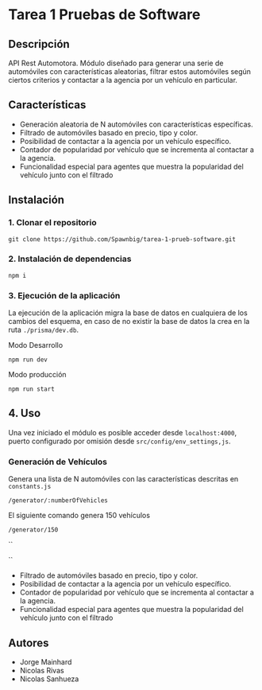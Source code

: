 # Tarea 1 Pruebas de Software

## Descripción

API Rest Automotora.
Módulo diseñado para generar una serie de automóviles con características aleatorias, filtrar estos automóviles según ciertos criterios y contactar a la agencia por un vehículo en particular.

## Características

-   Generación aleatoria de N automóviles con características específicas.
-   Filtrado de automóviles basado en precio, tipo y color.
-   Posibilidad de contactar a la agencia por un vehículo específico.
-   Contador de popularidad por vehículo que se incrementa al contactar a la agencia.
-   Funcionalidad especial para agentes que muestra la popularidad del vehículo junto con el filtrado

## Instalación

### 1. Clonar el repositorio

    git clone https://github.com/Spawnbig/tarea-1-prueb-software.git

### 2. Instalación de dependencias

    npm i

### 3. Ejecución de la aplicación

La ejecución de la aplicación migra la base de datos en cualquiera de los cambios del esquema, en caso de no existir la base de datos la crea en la ruta `./prisma/dev.db`.

Modo Desarrollo

    npm run dev

Modo producción

    npm run start

## 4. Uso

Una vez iniciado el módulo es posible acceder desde `localhost:4000`, puerto configurado por omisión desde `src/config/env_settings,js`.

### Generación de Vehículos

Genera una lista de N automóviles con las características descritas en `constants.js`

    /generator/:numberOfVehicles

El siguiente comando genera 150 vehículos

    /generator/150

``

``

-   Filtrado de automóviles basado en precio, tipo y color.
-   Posibilidad de contactar a la agencia por un vehículo específico.
-   Contador de popularidad por vehículo que se incrementa al contactar a la agencia.
-   Funcionalidad especial para agentes que muestra la popularidad del vehículo junto con el filtrado

## Autores

-   Jorge Mainhard
-   Nicolas Rivas
-   Nicolas Sanhueza
